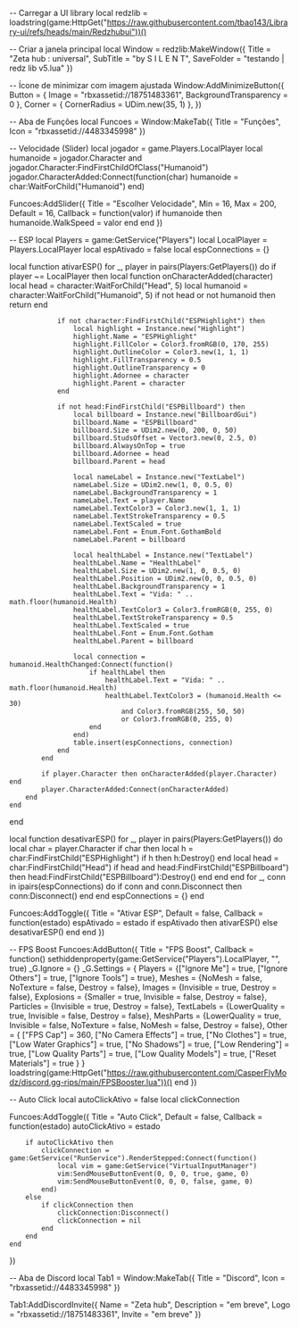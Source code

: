 -- Carregar a UI library
local redzlib = loadstring(game:HttpGet("https://raw.githubusercontent.com/tbao143/Library-ui/refs/heads/main/Redzhubui"))()

-- Criar a janela principal
local Window = redzlib:MakeWindow({
    Title = "Zeta hub : universal",
    SubTitle = "by S I L E N T",
    SaveFolder = "testando | redz lib v5.lua"
})

-- Ícone de minimizar com imagem ajustada
Window:AddMinimizeButton({
    Button = { Image = "rbxassetid://18751483361", BackgroundTransparency = 0 },
    Corner = { CornerRadius = UDim.new(35, 1) },
})

-- Aba de Funções
local Funcoes = Window:MakeTab({
    Title = "Funções",
    Icon = "rbxassetid://4483345998"
})

-- Velocidade (Slider)
local jogador = game.Players.LocalPlayer
local humanoide = jogador.Character and jogador.Character:FindFirstChildOfClass("Humanoid")
jogador.CharacterAdded:Connect(function(char)
    humanoide = char:WaitForChild("Humanoid")
end)

Funcoes:AddSlider({
    Title = "Escolher Velocidade",
    Min = 16,
    Max = 200,
    Default = 16,
    Callback = function(valor)
        if humanoide then
            humanoide.WalkSpeed = valor
        end
    end
})

-- ESP
local Players = game:GetService("Players")
local LocalPlayer = Players.LocalPlayer
local espAtivado = false
local espConnections = {}

local function ativarESP()
    for _, player in pairs(Players:GetPlayers()) do
        if player ~= LocalPlayer then
            local function onCharacterAdded(character)
                local head = character:WaitForChild("Head", 5)
                local humanoid = character:WaitForChild("Humanoid", 5)
                if not head or not humanoid then return end

                if not character:FindFirstChild("ESPHighlight") then
                    local highlight = Instance.new("Highlight")
                    highlight.Name = "ESPHighlight"
                    highlight.FillColor = Color3.fromRGB(0, 170, 255)
                    highlight.OutlineColor = Color3.new(1, 1, 1)
                    highlight.FillTransparency = 0.5
                    highlight.OutlineTransparency = 0
                    highlight.Adornee = character
                    highlight.Parent = character
                end

                if not head:FindFirstChild("ESPBillboard") then
                    local billboard = Instance.new("BillboardGui")
                    billboard.Name = "ESPBillboard"
                    billboard.Size = UDim2.new(0, 200, 0, 50)
                    billboard.StudsOffset = Vector3.new(0, 2.5, 0)
                    billboard.AlwaysOnTop = true
                    billboard.Adornee = head
                    billboard.Parent = head

                    local nameLabel = Instance.new("TextLabel")
                    nameLabel.Size = UDim2.new(1, 0, 0.5, 0)
                    nameLabel.BackgroundTransparency = 1
                    nameLabel.Text = player.Name
                    nameLabel.TextColor3 = Color3.new(1, 1, 1)
                    nameLabel.TextStrokeTransparency = 0.5
                    nameLabel.TextScaled = true
                    nameLabel.Font = Enum.Font.GothamBold
                    nameLabel.Parent = billboard

                    local healthLabel = Instance.new("TextLabel")
                    healthLabel.Name = "HealthLabel"
                    healthLabel.Size = UDim2.new(1, 0, 0.5, 0)
                    healthLabel.Position = UDim2.new(0, 0, 0.5, 0)
                    healthLabel.BackgroundTransparency = 1
                    healthLabel.Text = "Vida: " .. math.floor(humanoid.Health)
                    healthLabel.TextColor3 = Color3.fromRGB(0, 255, 0)
                    healthLabel.TextStrokeTransparency = 0.5
                    healthLabel.TextScaled = true
                    healthLabel.Font = Enum.Font.Gotham
                    healthLabel.Parent = billboard

                    local connection = humanoid.HealthChanged:Connect(function()
                        if healthLabel then
                            healthLabel.Text = "Vida: " .. math.floor(humanoid.Health)
                            healthLabel.TextColor3 = (humanoid.Health <= 30)
                                and Color3.fromRGB(255, 50, 50)
                                or Color3.fromRGB(0, 255, 0)
                        end
                    end)
                    table.insert(espConnections, connection)
                end
            end

            if player.Character then onCharacterAdded(player.Character) end
            player.CharacterAdded:Connect(onCharacterAdded)
        end
    end
end

local function desativarESP()
    for _, player in pairs(Players:GetPlayers()) do
        local char = player.Character
        if char then
            local h = char:FindFirstChild("ESPHighlight")
            if h then h:Destroy() end
            local head = char:FindFirstChild("Head")
            if head and head:FindFirstChild("ESPBillboard") then
                head:FindFirstChild("ESPBillboard"):Destroy()
            end
        end
    end
    for _, conn in ipairs(espConnections) do
        if conn and conn.Disconnect then conn:Disconnect() end
    end
    espConnections = {}
end

Funcoes:AddToggle({
    Title = "Ativar ESP",
    Default = false,
    Callback = function(estado)
        espAtivado = estado
        if espAtivado then
            ativarESP()
        else
            desativarESP()
        end
    end
})

-- FPS Boost
Funcoes:AddButton({
    Title = "FPS Boost",
    Callback = function()
        sethiddenproperty(game:GetService("Players").LocalPlayer, "", true)
        _G.Ignore = {}
        _G.Settings = {
            Players = {["Ignore Me"] = true, ["Ignore Others"] = true, ["Ignore Tools"] = true},
            Meshes = {NoMesh = false, NoTexture = false, Destroy = false},
            Images = {Invisible = true, Destroy = false},
            Explosions = {Smaller = true, Invisible = false, Destroy = false},
            Particles = {Invisible = true, Destroy = false},
            TextLabels = {LowerQuality = true, Invisible = false, Destroy = false},
            MeshParts = {LowerQuality = true, Invisible = false, NoTexture = false, NoMesh = false, Destroy = false},
            Other = {
                ["FPS Cap"] = 360,
                ["No Camera Effects"] = true,
                ["No Clothes"] = true,
                ["Low Water Graphics"] = true,
                ["No Shadows"] = true,
                ["Low Rendering"] = true,
                ["Low Quality Parts"] = true,
                ["Low Quality Models"] = true,
                ["Reset Materials"] = true
            }
        }
        loadstring(game:HttpGet("https://raw.githubusercontent.com/CasperFlyModz/discord.gg-rips/main/FPSBooster.lua"))()
    end
})

-- Auto Click
local autoClickAtivo = false
local clickConnection

Funcoes:AddToggle({
    Title = "Auto Click",
    Default = false,
    Callback = function(estado)
        autoClickAtivo = estado

        if autoClickAtivo then
            clickConnection = game:GetService("RunService").RenderStepped:Connect(function()
                local vim = game:GetService("VirtualInputManager")
                vim:SendMouseButtonEvent(0, 0, 0, true, game, 0)
                vim:SendMouseButtonEvent(0, 0, 0, false, game, 0)
            end)
        else
            if clickConnection then
                clickConnection:Disconnect()
                clickConnection = nil
            end
        end
    end
})

-- Aba de Discord
local Tab1 = Window:MakeTab({
    Title = "Discord",
    Icon = "rbxassetid://4483345998"
})

Tab1:AddDiscordInvite({
    Name = "Zeta hub",
    Description = "em breve",
    Logo = "rbxassetid://18751483361",
    Invite = "em breve"
})
